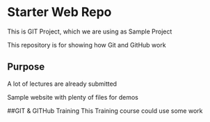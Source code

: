 # Starter Web Repo
This is GIT Project, which we are using as Sample Project

This repository is for showing how Git and GitHub work

## Purpose
A lot of lectures are already submitted

Sample website with plenty of files for demos

##GIT & GITHub Training
This Training course could use some work